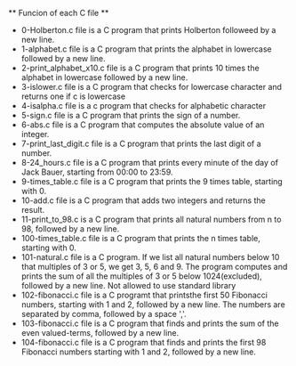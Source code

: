 ** Funcion of each C file **
* 0-Holberton.c file is a C program that prints Holberton followeed by a new line.
* 1-alphabet.c file is a C program that prints the alphabet in lowercase followed by a new line.
* 2-print_alphabet_x10.c file is a C program that prints 10 times the alphabet in lowercase followed by a new line.
* 3-islower.c file is a C program that checks for lowercase character and returns one if c is lowercase
* 4-isalpha.c file is a c program that checks for alphabetic character
* 5-sign.c file is a C program that prints the sign of a number.
* 6-abs.c file is a C program that computes the absolute value of an integer.
* 7-print_last_digit.c file is a C program that prints the last digit of a number.
* 8-24_hours.c file is a C program that prints every minute of the day of Jack Bauer, starting from 00:00 to 23:59.
* 9-times_table.c file is a C program that prints the 9 times table, starting with 0.
* 10-add.c file is a C program that adds two integers and returns the result.
* 11-print_to_98.c is a C program that prints all natural numbers from n to 98, followed by a new line.
* 100-times_table.c file is a C program that prints the n times table, starting with 0.
* 101-natural.c file is a C program. If we list all natural numbers below 10 that multiples of 3 or 5, we get 3, 5, 6 and 9. The program computes and prints the sum of all the multiples of 3 or 5 below 1024(excluded), followed by a new line. Not allowed to use standard library
* 102-fibonacci.c file is a C programt that printsthe first 50 Fibonacci numbers, starting with 1 and 2, followed by a new line. The numbers are separated by comma, followed by a space ','.
* 103-fibonacci.c file is a C program that finds and prints the sum of the even valued-terms, followed by a new line.
* 104-fibonacci.c file is a C program that finds and prints the first 98 Fibonacci numbers starting with 1 and 2, followed by a new line.

